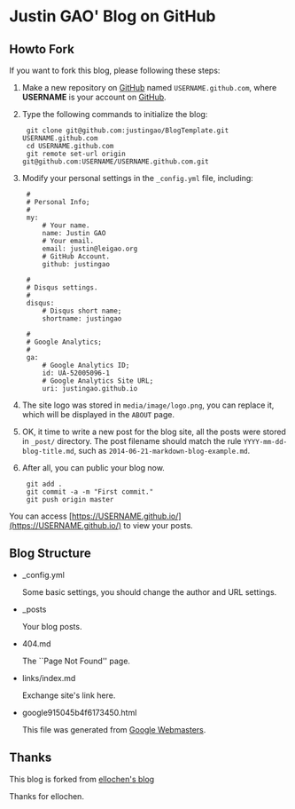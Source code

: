 # Justin GAO' Blog on GitHub


## Howto Fork
If you want to fork this blog, please following these steps:

1. Make a new repository on [GitHub][github.com] named `USERNAME.github.com`, where **USERNAME** is your account on [GitHub][github.com].

2. Type the following commands to initialize the blog:

        git clone git@github.com:justingao/BlogTemplate.git USERNAME.github.com
        cd USERNAME.github.com
        git remote set-url origin git@github.com:USERNAME/USERNAME.github.com.git

3. Modify your personal settings in the `_config.yml` file, including: 

        #
        # Personal Info;
        #
        my:
            # Your name.
            name: Justin GAO
            # Your email.
            email: justin@leigao.org
            # GitHub Account.
            github: justingao
        
        #
        # Disqus settings.
        #
        disqus:
            # Disqus short name;
            shortname: justingao
        
        #
        # Google Analytics;
        #
        ga:
            # Google Analytics ID;
            id: UA-52005096-1
            # Google Analytics Site URL;
            uri: justingao.github.io

4. The site logo was stored in `media/image/logo.png`, you can replace it, which will be displayed in the `ABOUT` page.

5. OK, it time to write a new post for the blog site, all the posts were stored in `_post/` directory. The post filename should match the rule `YYYY-mm-dd-blog-title.md`, such as `2014-06-21-markdown-blog-example.md`.

6. After all, you can public your blog now.

        git add .
        git commit -a -m "First commit."
        git push origin master

You can access [https://USERNAME.github.io/](https://USERNAME.github.io/) to view your posts.


## Blog Structure
- \_config.yml

    Some basic settings, you should change the author and URL settings.

- \_posts

    Your blog posts.

- 404.md

    The ``Page Not Found'' page.

- links/index.md

    Exchange site's link here.

- google915045b4f6173450.html

    This file was generated from [Google Webmasters][google webmaster].


## Thanks
This blog is forked from [ellochen's blog](https://github.com/ellochen/ellochen.github.com)

Thanks for ellochen.



[github.com]:https://github.com/
[google webmaster]:https://www.google.com/webmasters/
